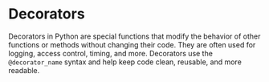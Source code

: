 # Decorators
Decorators in Python are special functions that modify the behavior of other functions or methods without changing their code. They are often used for logging, access control, timing, and more. Decorators use the `@decorator_name` syntax and help keep code clean, reusable, and more readable.
